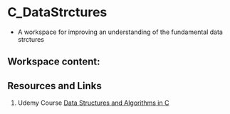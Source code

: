 # C_DataStrctures
* A workspace for improving an understanding of the fundamental data strctures

## Workspace content:

## Resources and Links
1. Udemy Course [Data Structures and Algorithms in C](https://www.udemy.com/data-structures-and-algorithms-in-c/learn/v4/)
